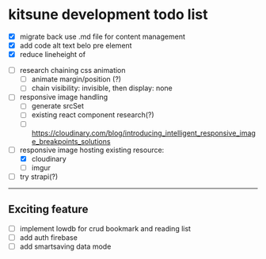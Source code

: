 # kitsune development todo list

-  [x] migrate back use .md file for content management
-  [x] add code alt text belo pre element
-  [x] reduce lineheight of <p>
-  [ ] research chaining css animation
   -  [ ] animate margin/position (?)
   -  [ ] chain visibility: invisible, then display: none
-  [ ] responsive image handling
   -  [ ] generate srcSet
   -  [ ] existing react component research(?)
   -  [ ] https://cloudinary.com/blog/introducing_intelligent_responsive_image_breakpoints_solutions
-  [ ] responsive image hosting
       existing resource:
   -  [x] cloudinary
   -  [ ] imgur
-  [ ] try strapi(?)

---

## Exciting feature

-  [ ] implement lowdb for crud bookmark and reading list
-  [ ] add auth firebase
-  [ ] add smartsaving data mode
